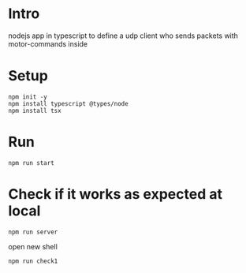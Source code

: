 # Intro
nodejs app in typescript to define a udp client who sends packets with motor-commands inside  

# Setup
```Shell
npm init -y
npm install typescript @types/node
npm install tsx
```

# Run
```Shell
npm run start
```

# Check if it works as expected at local
```Shell
npm run server
```
open new shell  
```Shell
npm run check1
```

